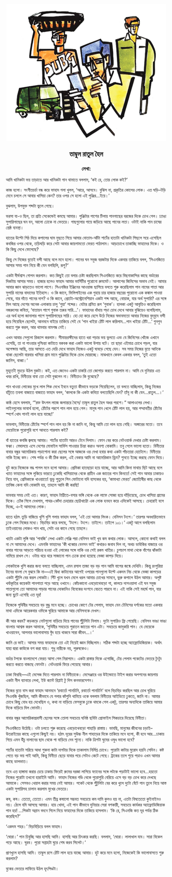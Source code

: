 <div align=center> <img align=center src='../images/prothomalo/তাম্বুল-রাতুল-হৈল@লেখা:.jpg' width=500px >

<h2 align=center>তাম্বুল রাতুল হৈল</h4><h3 align=center>লেখা: </h3>
</div>

আমি খানিকটা ভয় তাড়াতে আর খানিকটা গান থামাতে বললাম, ‘কই রে, তোর লোক কই?’

কাজ হলো। সংগীতচর্চা বন্ধ করে ফাহাদ গলা খুলল, ‘আরে, আসবে। বুঝিস না, প্রকৃতির কোলের লোক। এত ঘড়ি–টড়ি মেনে চললে সে আবার খাসিয়া কেন? তার ওপর সে হলো এই পুঞ্জির...ইয়ে।’

বুঝলাম, উপযুক্ত শব্দটা ভুলে গেছে।

ভরসা যা-ও ছিল, তা প্রতি সেকেন্ডেই কমছে আমার। পুঞ্জিটার পাশের টিলায় পানগাছের বরজের দিকে চোখ গেল। ঢ্যাঙা সুপারিগাছের ঘন বন, আলো ঢোকে না ভেতরে। গাছগুলোর গায়ে জড়িয়ে আছে পানের লতা। ওটাই নাকি পান চাষের শ্রেষ্ঠ ব্যবস্থা।

হাতের উল্টো পিঠ দিয়ে কপালের ঘাম মুছতে গিয়ে আমার বোতাম-আঁটা শার্টের হাতাটা খানিকটা পিছলে সরে এসেছিল কবজির ওপর থেকে, তড়িঘড়ি করে সেটা আবার জায়গামতো ফেরত পাঠালাম। আড়চোখে তাকাচ্ছি ফাহাদের দিকে। ও কি কিছু দেখে ফেলেছে?

কিন্তু সে নিজের বৃত্তেই বন্দী আছে বলে মনে হলো। পানের ঘন সবুজ বরজটার দিকে একবার তাকিয়ে বলল, ‘সিএনজিতে আসার সময় পান নিয়ে কী যেন বলছিলি, রূপু?’

একটা দীর্ঘশ্বাস গোপন করলাম। কত কিছুই তো বলার চেষ্টা করছিলাম সিএনজিতে করে বিছনাকান্দির কাছে বর্ডারের দিকটায় আসার সময়। হাজার হলেও ফাহাদ আমার ভার্সিটির পুরোনো রুমমেট। আলাপের জিনিসের অভাব নেই। আমার আবার জ্ঞান ঝাড়তেও ভালো লাগে। সিএনজির ইঞ্জিনের আওয়াজ ছাপিয়ে বলতে শুরু করেছিলাম পান নামের পাতা আর সুপারি নামের বাদামের ইতিহাস। ও কি জানে, ফিলিপাইনের এক গুহায় চার হাজার বছরের পুরোনো এক কঙ্কাল পাওয়া গেছে, যার দাঁতে পানের দাগ? ও কি জানে, প্রোটো-অস্ট্রোনেশিয়ান একটা শব্দ আছে, বোয়াক, যার অর্থ সুপারি? এর সঙ্গে মিল আছে দেশের অনেক এলাকায় চালু ‘গুয়া’ শব্দের। যেটার প্রমিত রূপ ‘গুবাক’। হালকা একটু আবৃত্তিও করেছিলাম নজরুলের কবিতা, ‘বাতায়ন পাশে গুবাক তরুর সারি...’। ফাহাদের ধাঁধায় পড়া চোখ দেখে আবার বুঝিয়েও বলেছিলাম, এর অর্থ হলো জানালার পাশে সুপারিগাছের সারি। হো হো করে হেসে উঠে নিজের স্বভাবমতো আবার নিজের বুদ্​বুদে বন্দী হয়ে গিয়েছিল ছেলেটা, আনমনে বাইরে তাকিয়ে সেই যে ‘পান খাইয়া ঠোঁট লাল করিলাম...পান খাইয়া ঠোঁট...’ গুনগুন করতে শুরু করল, আর থামবার নামগন্ধ নেই।

এখন আবার সেগুলো রিক্যাপ করলাম। সীমান্তরক্ষীদের হাতে ধরা পড়ার ভয় ভুলতে এবং যে জিনিসের খোঁজে এখানে এসেছি, তা না পাওয়ার দুশ্চিন্তা কাটাতে বকবক করা একটা ভালো উপায় বটে। তা ছাড়া এইমাত্র চোখে পড়ল, যার অপেক্ষায় আছি, তার আসতে এত দেরি দেখে ফাহাদ নিজেও একটু ঘাবড়ে গেছে যেন। সব সময় নিজের বৃত্তে আটকে থাকা ছেলেটা বারবার খাসিয়া গ্রাম মানে পুঞ্জিটার দিকে চোখ ঘোরাচ্ছে। মাঝখানে কেবল একবার বলল, ‘তুই এত্তো জানিস, বাব্বা।’

মুহূর্তেই মুচড়ে উঠল বুকটা। কই, এত জেনেও একটা চাকরি তো জোগাড় করতে পারলাম না। আমি যে দুনিয়ার এত খবর রাখি, বিনীতার বাবা তো সেটা বুঝলেন না। বিনীতাও কি বুঝেছে?

পান খাওয়া লোকের মুখে লাল পিক দেখে ইবনে বতুতা কীভাবে ভড়কে গিয়েছিলেন, তা বলতে যাচ্ছিলাম, কিন্তু নিজের হাঁটুতে তবলা বাজাতে বাজাতে ফাহাদ বলল, ‘কালকে কি একটা কবিতা বলতেছিলি যেন? তাঁবু না কী যেন...রাতুল...।’

কাষ্ঠ হেসে বললাম, ‘”রক্ত উৎপল লাজে জলান্তরে বৈসে/ তাম্বুল রাতুল হৈল অধর পরশে।” আলাওলের লেখা। লাইনগুলোর ভাবার্থ হলো, ঠোঁটের পরশে পান লাল হয়ে গেল। মানুষ পান খেলে ঠোঁট লাল হয়, আর পদ্মাবতীর ঠোঁটের স্পর্শে খোদ পানই লাল হয়ে যাচ্ছে!’

ভাবলাম, বিনীতার ঠোঁটের স্পর্শে পান লাল হয় কি না জানি না, কিন্তু আমি তো লাল হয়ে গেছি। অঙ্গারের মতো। তবে মেয়েটাকে পুরোপুরি বশে আনতে পারলাম কই?

বাঁ হাতের কবজি জ্বলছে আমার। শার্টের হাতাটা আরও টেনে দিলাম। ফোন বের করে নেটওয়ার্ক দেখার চেষ্টা করলাম। ফক্কা। মেঘালয়ে এসে দেশের মোবাইল সার্ভিস পাওয়ার চিন্তা করাও অবশ্য বোকামি। তবু পেলে ভালো হতো। বিনীতার বাবার বন্ধুর আমেরিকায় পড়াশোনা করা ছেলের সঙ্গে আজকে ওর দেখা হবার কথা একটা পাঁচতারা হোটেলে। বিনীতার নাকি ইচ্ছে কম। শেষ পর্যন্ত ও কী ঠিক করল, এই বেকার আমি না আমেরিকান ড্রিম? শুনতে ইচ্ছে করছে ফোন দিয়ে।

হুট করে নিজেকে বদ্ধ পাগল মনে হলো আমার। প্রেমিকা হাতছাড়া হয়ে যাচ্ছে, আর আমি কিনা মাথায় ছিট আছে বলে খ্যাত ফাহাদের সঙ্গে লুকিয়ে ভারতে ঢুকেছি খাসিয়াদের থেকে প্রাচীন এক জাতের পান কিনতে! সেই পান আবার ঢাকায়ও নিয়ে যাব, প্রেমিকাকে খাওয়াতে! ভুডু পুতুলে পিন ফোটানো যদি হাস্যকর হয়, ‘কামাখ্যা ফেরত’ জ্যোতিষীর কাছ থেকে তাবিজ কেনা যদি বোকামি হয়, তাহলে আমি কী করছি!

ভাববার সময় নেই এত। কারণ, ফাহাদ টাট্টিতে-বসার ভঙ্গি থেকে এক লাফে সোজা হয়ে দাঁড়িয়েছে, চোখ খাসিয়া গ্রামের দিকে। ঢোঁক গিলে দেখলাম, পাথর-কোঁদা চেহারার ছোট্টখাট্টো এক লোক হনহন করে এদিকেই আসছে। চেহারাই বলে দিচ্ছে, এ–ই আমাদের লোক।

হাতে হঠাৎ তুড়ি বাজিয়ে খুশি খুশি গলায় ফাহাদ বলল, ‘এই তো আমার লিংক। বেনিসন টংপে।’ তারপর অবধারিতভাবে ঢুকে গেল নিজের মধ্যে। বিড়বিড় করে বলছে, ‘টংপে। টংপে। তাইপে। তাইপে ১০১।’ একটু আগে বলছিলাম তাইওয়ানের লোকও পান খায়, সেটা ওর কানে গেছে তাহলে।

খাটো একটা লুঙ্গি আর ‘পাবজি’ লেখা একটা গেঞ্জি পরা বেনিসন ভাই খুব কম কথার লোক। আসলে, কোনো কথাই বলল না সে আমাদের দেখে। এমনকি ফাহাদের ‘কী খব্বোর বেনসন ভাই’ কথারও জবাব দিল না, অথচ ডাউকির বাজারে ওর বাবার পানের আড়তে পরিচয় হওয়া এই লোকের সঙ্গে নাকি ওর সেই রকম খাতির। চুপচাপ মাথা থেকে বাঁশের ঝাঁকাটা নামিয়ে রাখল সে। ওটায় থরে থরে সাজানো পান ঢেকে রাখা হয়েছে ভেজা কাপড় দিয়ে।

লোকটাকে খুশি করার জন্য বলতে যাচ্ছিলাম, এমন রসাল তাজা বড় বড় পান আমি বাপের জন্মে দেখিনি। কিন্তু রংপুরিয়া টানের বাংলা সে বুঝবে কি না—এই দ্বিধা কাটানোর আগেই ওপরের পানগুলো উল্টে একদম নিচ থেকে ভেজা কাপড়ের একটা পুঁটুলি বের করল লোকটা। গিঁট খুলে যখন মেলে ধরল আমার চোখের সামনে, ভুরু কপালে উঠল আমার। অপুষ্ট খর্বাকৃতির কয়েকটা পানপাতা পড়ে আছে ওখানে। কোঁচকানো এবড়োথেবড়ো গা, কালচে দাগওয়ালা এই ঘন সবুজ পাতাগুলো তো আমাদের পাড়ার পানের দোকানিও বিবেকের দংশনে বেচতে পারবে না। এই নাকি সেই মহার্ঘ পান, যার জন্য ছুটে এসেছি এত দূর!

নিজেকে পৃথিবীর সবচেয়ে বড় বুদ্ধু মনে হচ্ছে। চোখের কোণে টের পেলাম, ফাহাদ যেন টেনিসের দর্শকের মতো একবার মাথা এদিকে আরেকবার ওদিকে ঘুরিয়ে আমাকে আর বেনিসনকে দেখল।

কী আর করব? কড়কড়ে নোটগুলো বাড়িয়ে দিয়ে পানের পুঁটুলিটা নিলাম। দুটো সুপারিও ফ্রি পেয়েছি। বেনিসন ভাঙা ভাঙা বাংলায় আশ্বস্ত করল আমাকে, ‘পৃথিবীর সবচেয়ে পুরাতন জাতের পান এটা। সবচেয়ে জাদুকরি পান। যে মেয়েকে খাওয়াবেন, আপনার ভালোবাসায় বুঁদ হয়ে থাকবে সারা জীবন...।’

জানি রে ভাই। আসার সময় ফাহাদকে তো এই নিয়েই জ্ঞান দিচ্ছিলাম। সঠিক শব্দটা হচ্ছে অ্যাফ্রোডিজিয়াক। অর্থাৎ যাহা দ্বারা কাউকে বশ করা যায়। শুধু নারীকে নয়, পুরুষকেও।

বর্ডার টপকে বাংলাদেশে ফেরত আসা গেল নিরাপদে। একটা রাস্তার দিকে এগোচ্ছি, টের পেলাম পকেটের ভেতরে টুংটুং করতে করতে বাজছে ফোনটা। নেটওয়ার্ক ফিরে পেয়েছে আবার।

ঢাকা ফিরছি—এই মেসেজ দিতে পারলাম না বিনীতাকে। মেসেঞ্জারে ওর উইন্ডোতে টাইপ করার অপশনের জায়গায় একটা নীল ব্যানারে লেখা, ইউ ক্যান্ট রিপ্লাই টু দিস কনভারসেশন।

নিজের বৃত্তে বাস করা ফাহাদ আনমনে ‘রবার্তো পানচিনি, রবার্তো পানচিনি’ বলে বিড়বিড় করছিল আর চোখ ঘুরিয়ে সিএনজি খুঁজছিল, আমি কীভাবে যে গলার কাঁপুনি থামিয়ে ওকে বললাম বিনীতার আইডিতে ঢুকতে, জানি না। আমার চোখে কিছু বোধ হয় দেখেছিল ও, কথা না বাড়িয়ে ফেসবুকে ঢুকে থমকে গেল একটু, তারপর অন্যদিকে তাকিয়ে আমার দিকে বাড়িয়ে দিল ফোনটা।

বাবার বন্ধুর আমেরিকাপ্রবাসী ছেলের সঙ্গে তোলা সবচেয়ে ঘনিষ্ঠ ছবিটা প্রোফাইল পিকচারে দিয়েছে বিনীতা।

সিএনজিতে উঠেছি। ওটা চলতে শুরু করেছে এবড়োখেবড়ো পাহাড়ি রাস্তায়। ভাবছি, মানুষের জীবনের চড়াই–উতরাইয়ের কাছে এগুলো কিছুই নয়। হঠাৎ দূরের সুউচ্চ নীল পাহাড়ের দিকে তাকিয়ে মনে হলো, কী হবে আর...ঢাকায় গিয়ে এমন উঁচু দালানের ছাদ থেকে পা বাড়িয়ে দেব শূন্যে। নাকি ত্রিশটা ঘুমের ওষুধ ভালো হবে?

শার্টের হাতাটা সরিয়ে আধা শুকনা কাটা দাগটার দিকে তাকালাম নির্লিপ্ত চোখে। পুরোটা কাটার মুরোদ হয়নি সেদিন। কষ্ট পেতে বড় ভয় পাই আমি, কিন্তু বিনীতা ছেড়ে যাবার পরে সেটাও কেটে গেছে। ট্রাকের তলে শুয়ে পড়াও এখন আমার কাছে ডালভাত।

তবে এত হাঙ্গামা করার চেয়ে ঢাকায় ফিরেই রুমের দরজা লাগিয়ে ফ্যানের সঙ্গে লটকে পড়াটাই ভালো হবে...হয়তো নিজের পুরোটা তখনো হারাইনি আমি। ফাহাদ নিজের গণ্ডি থেকে পুরোপুরি বেরিয়ে এসে বড় বড় চোখ করে দেখছে আমাকে। সেসবও খেয়াল করার সময় নেই আমার। পকেট থেকে পুঁটুলিটা বের করে খুলে দুটো বেঁটে পান তুলে নিয়ে আস্ত একটা সুপারিসহ চালান করলাম মুখের ভেতরে।

কষ, কষ। তেতো, তেতো। এমন তীব্র কষালো সম্ভবত সবচেয়ে কম দামি কুলও হয় না, এতটা বিষতেতো কুইনাইনও নয়। ঠেলে বমি আসছে আমার। হায় খোদা, এই পান কীভাবে দুনিয়ার সেরা বশকারী, সবচেয়ে কার্যকর অ্যাফ্রোডিজিয়াক পান হয়! ...পিকটা অম্লান বদনে গিলে নিয়ে ফাহাদের দিকে তাকিয়ে হাসলাম। ‘কি রে, সিএনজি কত দূর পর্যন্ত ঠিক করেছিস?’

‘একদম শহর।’ বিড়বিড়িয়ে বলল ফাহাদ।

‘ঘোরা।’ পান চিবুচ্ছি আর হাসছি আমি। হাসছি আর চিৎকার করছি। বললাম, ‘ঘোরা। লালাখাল যাব। সারা বিকেল পড়ে আছে। ঘুরব। পুরো সপ্তাহটা ঘুরে শেষ করব সিলেট।’

প্রাণখুলে হাসছি আমি। তাম্বুল রসে ঠোঁট লাল হয়ে যাচ্ছে আমার। হুট করে মনে হলো, নিজেকেই কি ভালোবাসতে শুরু করলাম?

বুকের ভেতরে লাফিয়ে উঠল হৃৎপিণ্ডটা।

